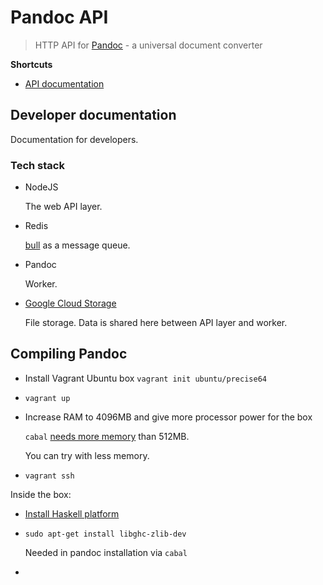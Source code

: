 # Pandoc API

> HTTP API for [Pandoc](http://pandoc.org/) - a universal document converter

**Shortcuts**

* [API documentation](docs/api.md)

## Developer documentation

Documentation for developers.

### Tech stack

* NodeJS

    The web API layer.

* Redis

    [bull](https://github.com/OptimalBits/bull) as a message queue.

* Pandoc

    Worker.

* [Google Cloud Storage](https://cloud.google.com/storage/)

    File storage. Data is shared here between API layer and worker.

## Compiling Pandoc

* Install Vagrant Ubuntu box `vagrant init ubuntu/precise64`
* `vagrant up`
* Increase RAM to 4096MB and give more processor power for the box

    `cabal` [needs more memory](https://github.com/haskell/cabal/issues/2040) than
    512MB.

    You can try with less memory.

* `vagrant ssh`

Inside the box:

* [Install Haskell platform](https://www.haskell.org/downloads/linux)
* `sudo apt-get install libghc-zlib-dev`

    Needed in pandoc installation via `cabal`

*

